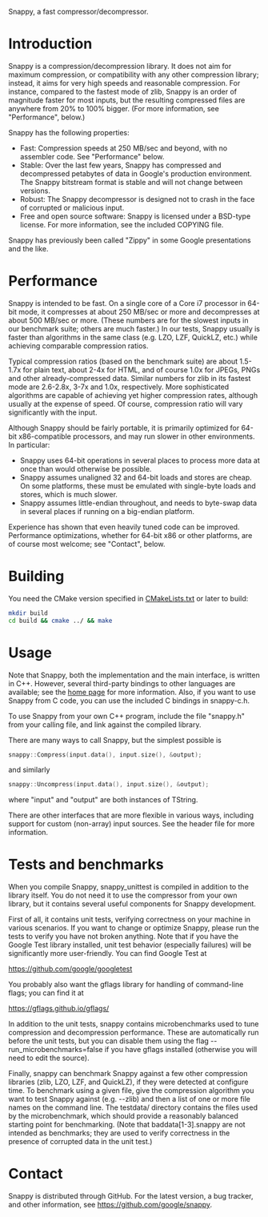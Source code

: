 Snappy, a fast compressor/decompressor.


Introduction
============

Snappy is a compression/decompression library. It does not aim for maximum
compression, or compatibility with any other compression library; instead,
it aims for very high speeds and reasonable compression. For instance,
compared to the fastest mode of zlib, Snappy is an order of magnitude faster
for most inputs, but the resulting compressed files are anywhere from 20% to
100% bigger. (For more information, see "Performance", below.)

Snappy has the following properties:

 * Fast: Compression speeds at 250 MB/sec and beyond, with no assembler code.
   See "Performance" below.
 * Stable: Over the last few years, Snappy has compressed and decompressed
   petabytes of data in Google's production environment. The Snappy bitstream
   format is stable and will not change between versions.
 * Robust: The Snappy decompressor is designed not to crash in the face of
   corrupted or malicious input.
 * Free and open source software: Snappy is licensed under a BSD-type license.
   For more information, see the included COPYING file.

Snappy has previously been called "Zippy" in some Google presentations
and the like.


Performance
===========

Snappy is intended to be fast. On a single core of a Core i7 processor
in 64-bit mode, it compresses at about 250 MB/sec or more and decompresses at
about 500 MB/sec or more. (These numbers are for the slowest inputs in our
benchmark suite; others are much faster.) In our tests, Snappy usually
is faster than algorithms in the same class (e.g. LZO, LZF, QuickLZ,
etc.) while achieving comparable compression ratios.

Typical compression ratios (based on the benchmark suite) are about 1.5-1.7x
for plain text, about 2-4x for HTML, and of course 1.0x for JPEGs, PNGs and
other already-compressed data. Similar numbers for zlib in its fastest mode
are 2.6-2.8x, 3-7x and 1.0x, respectively. More sophisticated algorithms are
capable of achieving yet higher compression rates, although usually at the
expense of speed. Of course, compression ratio will vary significantly with
the input.

Although Snappy should be fairly portable, it is primarily optimized
for 64-bit x86-compatible processors, and may run slower in other environments.
In particular:

 - Snappy uses 64-bit operations in several places to process more data at
   once than would otherwise be possible.
 - Snappy assumes unaligned 32 and 64-bit loads and stores are cheap.
   On some platforms, these must be emulated with single-byte loads
   and stores, which is much slower.
 - Snappy assumes little-endian throughout, and needs to byte-swap data in
   several places if running on a big-endian platform.

Experience has shown that even heavily tuned code can be improved.
Performance optimizations, whether for 64-bit x86 or other platforms,
are of course most welcome; see "Contact", below.


Building
========

You need the CMake version specified in [CMakeLists.txt](./CMakeLists.txt)
or later to build:

```bash
mkdir build
cd build && cmake ../ && make
```

Usage
=====

Note that Snappy, both the implementation and the main interface,
is written in C++. However, several third-party bindings to other languages
are available; see the [home page](docs/README.md) for more information.
Also, if you want to use Snappy from C code, you can use the included C
bindings in snappy-c.h.

To use Snappy from your own C++ program, include the file "snappy.h" from
your calling file, and link against the compiled library.

There are many ways to call Snappy, but the simplest possible is

```c++
snappy::Compress(input.data(), input.size(), &output);
```

and similarly

```c++
snappy::Uncompress(input.data(), input.size(), &output);
```

where "input" and "output" are both instances of TString.

There are other interfaces that are more flexible in various ways, including
support for custom (non-array) input sources. See the header file for more
information.


Tests and benchmarks
====================

When you compile Snappy, snappy_unittest is compiled in addition to the
library itself. You do not need it to use the compressor from your own library,
but it contains several useful components for Snappy development.

First of all, it contains unit tests, verifying correctness on your machine in
various scenarios. If you want to change or optimize Snappy, please run the
tests to verify you have not broken anything. Note that if you have the
Google Test library installed, unit test behavior (especially failures) will be
significantly more user-friendly. You can find Google Test at

  https://github.com/google/googletest

You probably also want the gflags library for handling of command-line flags;
you can find it at

  https://gflags.github.io/gflags/

In addition to the unit tests, snappy contains microbenchmarks used to
tune compression and decompression performance. These are automatically run
before the unit tests, but you can disable them using the flag
--run_microbenchmarks=false if you have gflags installed (otherwise you will
need to edit the source).

Finally, snappy can benchmark Snappy against a few other compression libraries
(zlib, LZO, LZF, and QuickLZ), if they were detected at configure time.
To benchmark using a given file, give the compression algorithm you want to test
Snappy against (e.g. --zlib) and then a list of one or more file names on the
command line. The testdata/ directory contains the files used by the
microbenchmark, which should provide a reasonably balanced starting point for
benchmarking. (Note that baddata[1-3].snappy are not intended as benchmarks; they
are used to verify correctness in the presence of corrupted data in the unit
test.)


Contact
=======

Snappy is distributed through GitHub. For the latest version, a bug tracker,
and other information, see https://github.com/google/snappy.
